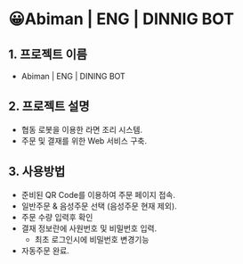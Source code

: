# 😀Abiman | ENG | DINNIG BOT

## 1. 프로젝트 이름
- Abiman | ENG | DINING BOT  


## 2. 프로젝트 설명
- 협동 로봇을 이용한 라면 조리 시스템.
- 주문 및 결재를 위한 Web 서비스 구축.

## 3. 사용방법
- 준비된 QR Code를 이용하여 주문 페이지 접속.
- 일반주문 & 음성주문 선택 (음성주문 현재 제외).
- 주문 수량 입력후 확인
- 결재 정보란에 사원번호 및 비밀번호 입력.
	- 최초 로그인시에 비밀번호 변경기능
- 자동주문 완료.